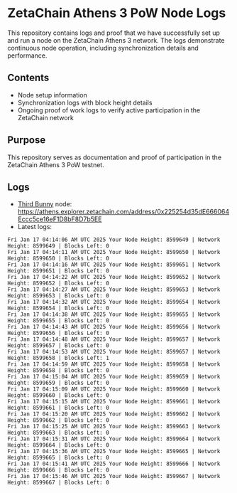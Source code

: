 # ZetaChain Athens 3 PoW Node Logs
This repository contains logs and proof that we have successfully set up and run a node on the ZetaChain Athens 3 network. The logs demonstrate continuous node operation, including synchronization details and performance.

## Contents
- Node setup information
- Synchronization logs with block height details
- Ongoing proof of work logs to verify active participation in the ZetaChain network

## Purpose
This repository serves as documentation and proof of participation in the ZetaChain Athens 3 PoW testnet.

## Logs

- [Third Bunny](https://thirdbunny.xyz/) node: https://athens.explorer.zetachain.com/address/0x225254d35dE666064Eccc5ce16eF1D8bF8D7b5EE
- Latest logs:
```
Fri Jan 17 04:14:06 AM UTC 2025 Your Node Height: 8599649 | Network Height: 8599649 | Blocks Left: 0
Fri Jan 17 04:14:11 AM UTC 2025 Your Node Height: 8599650 | Network Height: 8599650 | Blocks Left: 0
Fri Jan 17 04:14:16 AM UTC 2025 Your Node Height: 8599651 | Network Height: 8599651 | Blocks Left: 0
Fri Jan 17 04:14:22 AM UTC 2025 Your Node Height: 8599652 | Network Height: 8599652 | Blocks Left: 0
Fri Jan 17 04:14:27 AM UTC 2025 Your Node Height: 8599653 | Network Height: 8599653 | Blocks Left: 0
Fri Jan 17 04:14:32 AM UTC 2025 Your Node Height: 8599654 | Network Height: 8599654 | Blocks Left: 0
Fri Jan 17 04:14:38 AM UTC 2025 Your Node Height: 8599655 | Network Height: 8599655 | Blocks Left: 0
Fri Jan 17 04:14:43 AM UTC 2025 Your Node Height: 8599656 | Network Height: 8599656 | Blocks Left: 0
Fri Jan 17 04:14:48 AM UTC 2025 Your Node Height: 8599657 | Network Height: 8599657 | Blocks Left: 0
Fri Jan 17 04:14:53 AM UTC 2025 Your Node Height: 8599657 | Network Height: 8599658 | Blocks Left: 1
Fri Jan 17 04:14:59 AM UTC 2025 Your Node Height: 8599658 | Network Height: 8599658 | Blocks Left: 0
Fri Jan 17 04:15:04 AM UTC 2025 Your Node Height: 8599659 | Network Height: 8599659 | Blocks Left: 0
Fri Jan 17 04:15:09 AM UTC 2025 Your Node Height: 8599660 | Network Height: 8599660 | Blocks Left: 0
Fri Jan 17 04:15:15 AM UTC 2025 Your Node Height: 8599661 | Network Height: 8599661 | Blocks Left: 0
Fri Jan 17 04:15:20 AM UTC 2025 Your Node Height: 8599662 | Network Height: 8599662 | Blocks Left: 0
Fri Jan 17 04:15:25 AM UTC 2025 Your Node Height: 8599663 | Network Height: 8599663 | Blocks Left: 0
Fri Jan 17 04:15:31 AM UTC 2025 Your Node Height: 8599664 | Network Height: 8599664 | Blocks Left: 0
Fri Jan 17 04:15:36 AM UTC 2025 Your Node Height: 8599665 | Network Height: 8599665 | Blocks Left: 0
Fri Jan 17 04:15:41 AM UTC 2025 Your Node Height: 8599666 | Network Height: 8599666 | Blocks Left: 0
Fri Jan 17 04:15:46 AM UTC 2025 Your Node Height: 8599667 | Network Height: 8599667 | Blocks Left: 0
```
